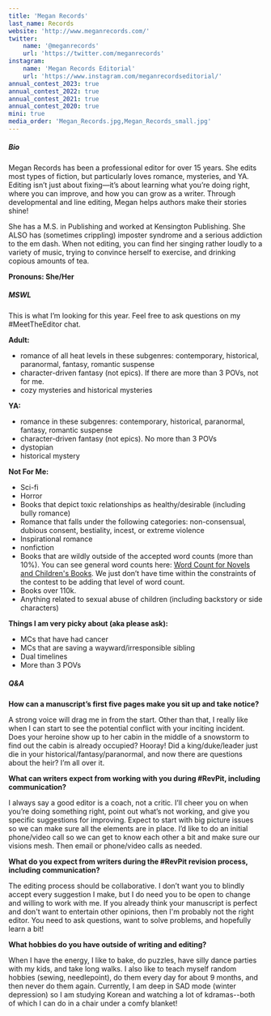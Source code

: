 ```yaml
---
title: 'Megan Records'
last_name: Records
website: 'http://www.meganrecords.com/'
twitter:
    name: '@meganrecords'
    url: 'https://twitter.com/meganrecords'
instagram:
    name: 'Megan Records Editorial'
    url: 'https://www.instagram.com/meganrecordseditorial/'
annual_contest_2023: true
annual_contest_2022: true
annual_contest_2021: true
annual_contest_2020: true
mini: true
media_order: 'Megan_Records.jpg,Megan_Records_small.jpg'
---
```


##### Bio

Megan Records has been a professional editor for over 15 years. She edits most types of fiction, but particularly loves romance, mysteries, and YA. Editing isn’t just about fixing—it’s about learning what you’re doing right, where you can improve, and how you can grow as a writer. Through developmental and line editing, Megan helps authors make their stories shine!

She has a M.S. in Publishing and worked at Kensington Publishing. She ALSO has (sometimes crippling) imposter syndrome and a serious addiction to the em dash. When not editing, you can find her singing rather loudly to a variety of music, trying to convince herself to exercise, and drinking copious amounts of tea.

**Pronouns: She/Her**

##### MSWL

This is what I’m looking for this year. Feel free to ask questions on my #MeetTheEditor chat.

**Adult:**
* romance of all heat levels in these subgenres: contemporary, historical, paranormal, fantasy, romantic suspense
* character-driven fantasy (not epics). If there are more than 3 POVs, not for me.
* cozy mysteries and historical mysteries

**YA:**
* romance in these subgenres: contemporary, historical, paranormal, fantasy, romantic suspense
* character-driven fantasy (not epics). No more than 3 POVs
* dystopian
* historical mystery

**Not For Me:**
* Sci-fi
* Horror
* Books that depict toxic relationships as healthy/desirable (including bully romance)
* Romance that falls under the following categories: non-consensual, dubious consent, bestiality, incest, or extreme violence
* Inspirational romance
* nonfiction
* Books that are wildly outside of the accepted word counts (more than 10%). You can see general word counts here: [Word Count for Novels and Children's Books](https://www.writersdigest.com/whats-new/word-count-for-novels-and-childrens-books-the-definitive-post?target=_blank). We just don’t have time within the constraints of the contest to be adding that level of word count.
* Books over 110k.
* Anything related to sexual abuse of children (including backstory or side characters)

**Things I am very picky about (aka please ask):**
* MCs that have had cancer
* MCs that are saving a wayward/irresponsible sibling
* Dual timelines
* More than 3 POVs

##### Q&A

**How can a manuscript’s first five pages make you sit up and take notice?**

A strong voice will drag me in from the start. Other than that, I really like when I can start to see the potential conflict with your inciting incident. Does your heroine show up to her cabin in the middle of a snowstorm to find out the cabin is already occupied? Hooray! Did a king/duke/leader just die in your historical/fantasy/paranormal, and now there are questions about the heir? I’m all over it.

**What can writers expect from working with you during #RevPit, including communication?**

I always say a good editor is a coach, not a critic. I’ll cheer you on when you’re doing something right, point out what’s not working, and give you specific suggestions for improving. Expect to start with big picture issues so we can make sure all the elements are in place. I’d like to do an initial phone/video call so we can get to know each other a bit and make sure our visions mesh. Then email or phone/video calls as needed.

**What do you expect from writers during the #RevPit revision process, including communication?**

The editing process should be collaborative. I don’t want you to blindly accept every suggestion I make, but I do need you to be open to change and willing to work with me. If you already think your manuscript is perfect and don't want to entertain other opinions, then I'm probably not the right editor. You need to ask questions, want to solve problems, and hopefully learn a bit!
 
**What hobbies do you have outside of writing and editing?**

When I have the energy, I like to bake, do puzzles, have silly dance parties with my kids, and take long walks. I also like to teach myself random hobbies (sewing, needlepoint), do them every day for about 9 months, and then never do them again. Currently, I am deep in SAD mode (winter depression) so I am studying Korean and watching a lot of kdramas--both of which I can do in a chair under a comfy blanket!